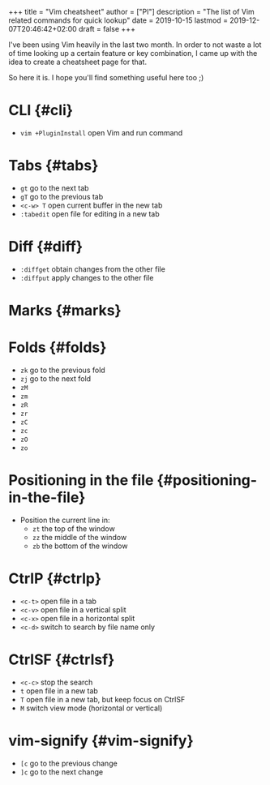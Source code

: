 +++
title = "Vim cheatsheet"
author = ["PI"]
description = "The list of Vim related commands for quick lookup"
date = 2019-10-15
lastmod = 2019-12-07T20:46:42+02:00
draft = false
+++

I've been using Vim heavily in the last two month. In order to not waste a lot of time looking up a certain feature or key combination, I came up with the idea to create a cheatsheet page for that.

So here it is. I hope you'll find something useful here too ;)


# CLI {#cli}

-   `vim +PluginInstall` open Vim and run command


# Tabs {#tabs}

-   `gt` go to the next tab
-   `gT` go to the previous tab
-   `<c-w> T` open current buffer in the new tab
-   `:tabedit` open file for editing in a new tab


# Diff {#diff}

-   `:diffget` obtain changes from the other file
-   `:diffput` apply changes to the other file


# Marks {#marks}


# Folds {#folds}

-   `zk` go to the previous fold
-   `zj` go to the next fold
-   `zM`
-   `zm`
-   `zR`
-   `zr`
-   `zC`
-   `zc`
-   `zO`
-   `zo`


# Positioning in the file {#positioning-in-the-file}

-   Position the current line in:
    -   `zt` the top of the window
    -   `zz` the middle of the window
    -   `zb` the bottom of the window


# CtrlP {#ctrlp}

-   `<c-t>` open file in a tab
-   `<c-v>` open file in a vertical split
-   `<c-x>` open file in a horizontal split
-   `<c-d>` switch to search by file name only


# CtrlSF {#ctrlsf}

-   `<c-c>` stop the search
-   `t` open file in a new tab
-   `T` open file in a new tab, but keep focus on CtrlSF
-   `M` switch view mode (horizontal or vertical)


# vim-signify {#vim-signify}

-   `[c` go to the previous change
-   `]c` go to the next change